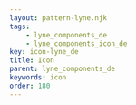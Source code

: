 ```yaml
---
layout: pattern-lyne.njk
tags: 
    - lyne_components_de
    - lyne_components_icon_de
key: icon-lyne_de
title: Icon
parent: lyne_components_de
keywords: icon
order: 180
---
```

